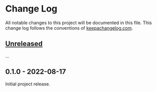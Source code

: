 Change Log
==========

All notable changes to this project will be documented in this file. This
change log follows the conventions of
[keepachangelog.com](http://keepachangelog.com/).


## [Unreleased]

...


## 0.1.0 - 2022-08-17

Initial project release.


[Unreleased]: https://github.com/amperity/separator/compare/0.1.0...HEAD
